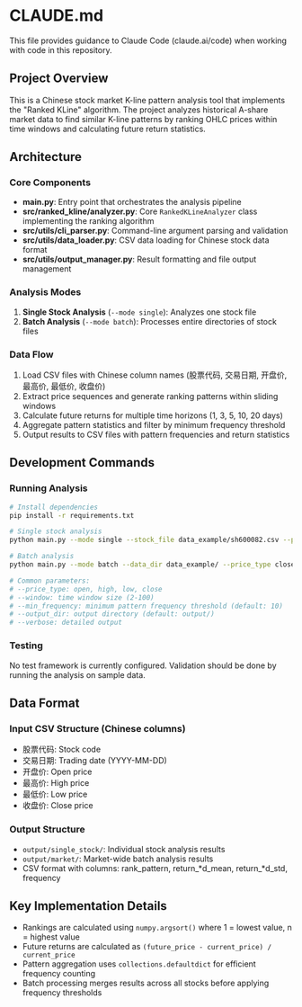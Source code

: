 # CLAUDE.md

This file provides guidance to Claude Code (claude.ai/code) when working with code in this repository.

## Project Overview

This is a Chinese stock market K-line pattern analysis tool that implements the "Ranked KLine" algorithm. The project analyzes historical A-share market data to find similar K-line patterns by ranking OHLC prices within time windows and calculating future return statistics.

## Architecture

### Core Components

- **main.py**: Entry point that orchestrates the analysis pipeline
- **src/ranked_kline/analyzer.py**: Core `RankedKLineAnalyzer` class implementing the ranking algorithm
- **src/utils/cli_parser.py**: Command-line argument parsing and validation
- **src/utils/data_loader.py**: CSV data loading for Chinese stock data format
- **src/utils/output_manager.py**: Result formatting and file output management

### Analysis Modes

1. **Single Stock Analysis** (`--mode single`): Analyzes one stock file
2. **Batch Analysis** (`--mode batch`): Processes entire directories of stock files

### Data Flow

1. Load CSV files with Chinese column names (股票代码, 交易日期, 开盘价, 最高价, 最低价, 收盘价)
2. Extract price sequences and generate ranking patterns within sliding windows
3. Calculate future returns for multiple time horizons (1, 3, 5, 10, 20 days)
4. Aggregate pattern statistics and filter by minimum frequency threshold
5. Output results to CSV files with pattern frequencies and return statistics

## Development Commands

### Running Analysis

```bash
# Install dependencies
pip install -r requirements.txt

# Single stock analysis
python main.py --mode single --stock_file data_example/sh600082.csv --price_type open -w 5

# Batch analysis
python main.py --mode batch --data_dir data_example/ --price_type close -w 10

# Common parameters:
# --price_type: open, high, low, close
# --window: time window size (2-100)
# --min_frequency: minimum pattern frequency threshold (default: 10)
# --output_dir: output directory (default: output/)
# --verbose: detailed output
```

### Testing

No test framework is currently configured. Validation should be done by running the analysis on sample data.

## Data Format

### Input CSV Structure (Chinese columns)
- 股票代码: Stock code
- 交易日期: Trading date (YYYY-MM-DD)
- 开盘价: Open price
- 最高价: High price  
- 最低价: Low price
- 收盘价: Close price

### Output Structure
- `output/single_stock/`: Individual stock analysis results
- `output/market/`: Market-wide batch analysis results
- CSV format with columns: rank_pattern, return_*d_mean, return_*d_std, frequency

## Key Implementation Details

- Rankings are calculated using `numpy.argsort()` where 1 = lowest value, n = highest value
- Future returns are calculated as `(future_price - current_price) / current_price`
- Pattern aggregation uses `collections.defaultdict` for efficient frequency counting
- Batch processing merges results across all stocks before applying frequency thresholds